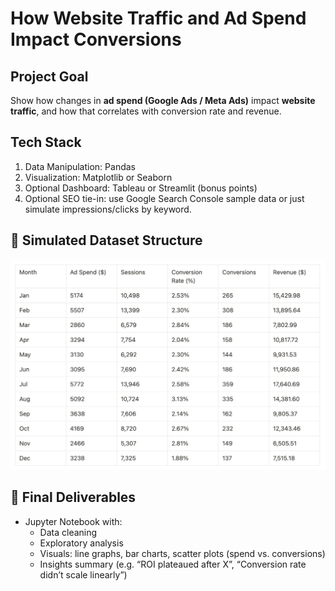 
# How Website Traffic and Ad Spend Impact Conversions

## Project Goal 
Show how changes in **ad spend (Google Ads / Meta Ads)** impact **website traffic**, and how that correlates with conversion rate and revenue.

## Tech Stack
1. Data Manipulation: Pandas
2. Visualization: Matplotlib or Seaborn
3. Optional Dashboard: Tableau or Streamlit (bonus points)
4. Optional SEO tie-in: use Google Search Console sample data or just simulate impressions/clicks by keyword.

## 🧪 Simulated Dataset Structure
![alt text](/data/Screenshot%202025-04-14%20at%2014.00.15.png)
## 📝 Final Deliverables
- Jupyter Notebook with:
    - Data cleaning
    - Exploratory analysis
    - Visuals: line graphs, bar charts, scatter plots (spend vs. conversions)
    - Insights summary (e.g. “ROI plateaued after X”, “Conversion rate didn’t scale linearly”)

